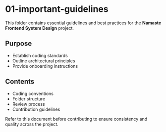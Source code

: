 # 01-important-guidelines

This folder contains essential guidelines and best practices for the **Namaste Frontend System Design** project.

## Purpose

- Establish coding standards
- Outline architectural principles
- Provide onboarding instructions

## Contents

- Coding conventions
- Folder structure
- Review process
- Contribution guidelines

Refer to this document before contributing to ensure consistency and quality across the project.